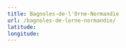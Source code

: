 ```yaml
---
title: Bagnoles-de-l'Orne-Normandie
url: /bagnoles-de-lorne-normandie/
latitude: 
longitude: 
---
```

